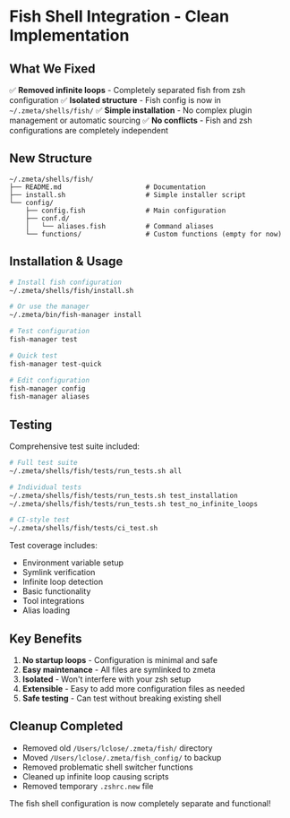 # Fish Shell Integration - Clean Implementation

## What We Fixed

✅ **Removed infinite loops** - Completely separated fish from zsh configuration
✅ **Isolated structure** - Fish config is now in `~/.zmeta/shells/fish/`
✅ **Simple installation** - No complex plugin management or automatic sourcing
✅ **No conflicts** - Fish and zsh configurations are completely independent

## New Structure

```
~/.zmeta/shells/fish/
├── README.md                     # Documentation
├── install.sh                    # Simple installer script
└── config/
    ├── config.fish               # Main configuration
    ├── conf.d/
    │   └── aliases.fish          # Command aliases
    └── functions/                # Custom functions (empty for now)
```

## Installation & Usage

```bash
# Install fish configuration
~/.zmeta/shells/fish/install.sh

# Or use the manager
~/.zmeta/bin/fish-manager install

# Test configuration
fish-manager test

# Quick test
fish-manager test-quick

# Edit configuration
fish-manager config
fish-manager aliases
```

## Testing

Comprehensive test suite included:

```bash
# Full test suite
~/.zmeta/shells/fish/tests/run_tests.sh all

# Individual tests
~/.zmeta/shells/fish/tests/run_tests.sh test_installation
~/.zmeta/shells/fish/tests/run_tests.sh test_no_infinite_loops

# CI-style test
~/.zmeta/shells/fish/tests/ci_test.sh
```

Test coverage includes:
- Environment variable setup
- Symlink verification  
- Infinite loop detection
- Basic functionality
- Tool integrations
- Alias loading

## Key Benefits

1. **No startup loops** - Configuration is minimal and safe
2. **Easy maintenance** - All files are symlinked to zmeta
3. **Isolated** - Won't interfere with your zsh setup
4. **Extensible** - Easy to add more configuration files as needed
5. **Safe testing** - Can test without breaking existing shell

## Cleanup Completed

- Removed old `/Users/lclose/.zmeta/fish/` directory
- Moved `/Users/lclose/.zmeta/fish_config/` to backup
- Removed problematic shell switcher functions
- Cleaned up infinite loop causing scripts
- Removed temporary `.zshrc.new` file

The fish shell configuration is now completely separate and functional!
